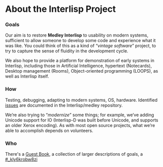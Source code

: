 # About the Interlisp Project

### Goals <a href="#goal" id="goal"></a>

Our aim is to restore **Medley Interlisp** to usability on modern systems, sufficient to allow someone to develop some code and experience what it was like. You could think of this as a kind of “_vintage software_” project, to try to capture the sense of fluidity in the development cycle.

We also hope to provide a platform for demonstration of early systems in Interlisp, including those in Artificial Intelligence, hypertext (Notecards), Desktop management (Rooms), Object-oriented programming (LOOPS), as well as Interlisp itself.

### How <a href="#how" id="how"></a>

Testing, debugging, adapting to modern systems, OS, hardware.  Identified [issues](https://github.com/interlisp/medley/issues) are documented in the Interlisp/medley repository.

We’re also trying to “_modernize_” some things; for example, we’ve adding Unicode support for IO (Interlisp-D was built before Unicode, and supports an older Xerox encoding). As with most open source projects, what we’re able to accomplish depends on volunteers.

### Who

There's a [Guest Book](readme/guest-book.md), a collection of larger descriptions of goals, a [#\_kly6krobw8zi](readme/news/2021-medley-interlisp-annual-report.md#\_kly6krobw8zi "mention")
